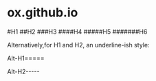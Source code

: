 # ox.github.io

#H1
##H2
###H3
####H4
#####H5
#######H6

Alternatively,for H1 and H2, an underline-ish style:

Alt-H1=====

Alt-H2-----
